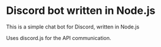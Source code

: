 # Discord bot written in Node.js

This is a simple chat bot for Discord, written in Node.js

Uses discord.js for the API communication.